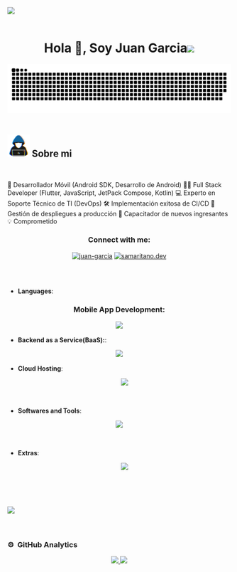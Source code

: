 
<img src="https://user-images.githubusercontent.com/73097560/115834477-dbab4500-a447-11eb-908a-139a6edaec5c.gif"><br><br>
<h1 align="center"><b>Hola 👋, Soy Juan Garcia</b><img src="https://media.giphy.com/media/hvRJCLFzcasrR4ia7z/giphy.gif" width="35"></h1>
<!--  -->
<div align="center">
  <img  src="https://github.com/1999AZZAR/1999AZZAR/blob/main/resources/img/grid-snake.svg"
       alt="snake" /></a>
</div>


<br>
	
## <picture><img src = "https://github.com/0xAbdulKhalid/0xAbdulKhalid/raw/main/assets/mdImages/about_me.gif" width = 50px></picture> **Sobre mi**


<br>

📲 Desarrollador Móvil (Android SDK, Desarrollo de Android)
👨‍💻 Full Stack Developer (Flutter, JavaScript, JetPack Compose, Kotlin)
💻 Experto en Soporte Técnico de TI (DevOps)
🛠️ Implementación exitosa de CI/CD
🚀 Gestión de despliegues a producción
👥 Capacitador de nuevos ingresantes
💡 Comprometido

  <h3 align="center">Connect with me:</h3>

<p align="center">
<a href="https://www.linkedin.com/in/juan-fernando-garcia-supa-34575312b/" target="blank"><img align="center" src="https://raw.githubusercontent.com/rahuldkjain/github-profile-readme-generator/master/src/images/icons/Social/linked-in-alt.svg" alt="juan-garcia" height="30" width="40" /></a>
<a href="https://twitter.com/jsupa_garcia?t=ILyrpEdf0p_Lv9L2ToWs5Q&s=08" target="blank"><img align="center" src="https://raw.githubusercontent.com/rahuldkjain/github-profile-readme-generator/master/src/images/icons/Social/twitter.svg" alt="samaritano.dev" height="30" width="40" /></a>
</p>

<br><br>



<p align="center">

- **Languages**:
    
<h3 align="center">Mobile App Development:</h3>
    <p align="center">
  <a href="https://skillicons.dev" target="_blank"> <img src="https://skillicons.dev/icons?i=flutter,kotlin,dart,androidstudio&perline=14" />
  </a>
</p> </a> 

- **Backend as a Service(BaaS):**:
<p align="center">
  <a href="https://skillicons.dev" target="_blank"> <img src="https://skillicons.dev/icons?i=firebase&perline=14" />
  </a>
</p>
</p>

- **Cloud Hosting**:
  <p align="center">
  <a href="https://skillicons.dev" target="_blank"> <img src="https://skillicons.dev/icons?i=github,git&perline=14" />
  </a>
</p>
    
<br>

- **Softwares and Tools**:
<p align="center">
  <a href="https://skillicons.dev" target="_blank"> <img src="https://skillicons.dev/icons?i=vscode,postman,figma&perline=14" />
  </a>
</p>

<br>

- **Extras**:

    <p align="center">
  <a href="https://skillicons.dev" target="_blank"> <img src="https://skillicons.dev/icons?i=js,html,css,discord,mysql,python&perline=14" />
  </a>
</p> 


</p>

<br>
<br>


<br>


<img src="https://user-images.githubusercontent.com/73097560/115834477-dbab4500-a447-11eb-908a-139a6edaec5c.gif"><br><br>
<br>

### ⚙️ &nbsp;GitHub Analytics

<p align="center">
<a href="https://github.com/ArisGuimera">
  <img height="180em" src="https://github-readme-stats-eight-theta.vercel.app/api?username=Michaelabx01&show_icons=true&theme=algolia&include_all_commits=true&count_private=true"/>
  <img height="180em" src="https://github-readme-stats-eight-theta.vercel.app/api/top-langs/?username=Michaelabx01&layout=compact&langs_count=8&theme=algolia"/>
</a>
</p>

</a>
</div>

<br>
<br>
<br>
